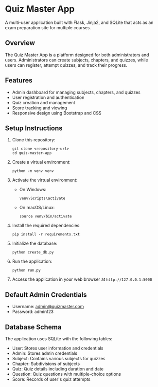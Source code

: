 # Quiz Master App

A multi-user application built with Flask, Jinja2, and SQLite that acts as an exam preparation site for multiple courses.

## Overview

The Quiz Master App is a platform designed for both administrators and users. Administrators can create subjects, chapters, and quizzes, while users can register, attempt quizzes, and track their progress.

## Features

- Admin dashboard for managing subjects, chapters, and quizzes
- User registration and authentication
- Quiz creation and management
- Score tracking and viewing
- Responsive design using Bootstrap and CSS

## Setup Instructions

1. Clone this repository:
   ```
   git clone <repository-url>
   cd quiz-master-app
   ```

2. Create a virtual environment:
   ```
   python -m venv venv
   ```

3. Activate the virtual environment:
   - On Windows:
     ```
     venv\Scripts\activate
     ```
   - On macOS/Linux:
     ```
     source venv/bin/activate
     ```

4. Install the required dependencies:
   ```
   pip install -r requirements.txt
   ```

5. Initialize the database:
   ```
   python create_db.py
   ```

6. Run the application:
   ```
   python run.py
   ```

7. Access the application in your web browser at `http://127.0.0.1:5000`

## Default Admin Credentials

- Username: admin@quizmaster.com
- Password: admin123

## Database Schema

The application uses SQLite with the following tables:
- User: Stores user information and credentials
- Admin: Stores admin credentials
- Subject: Contains various subjects for quizzes
- Chapter: Subdivisions of subjects
- Quiz: Quiz details including duration and date
- Question: Quiz questions with multiple-choice options
- Score: Records of user's quiz attempts
